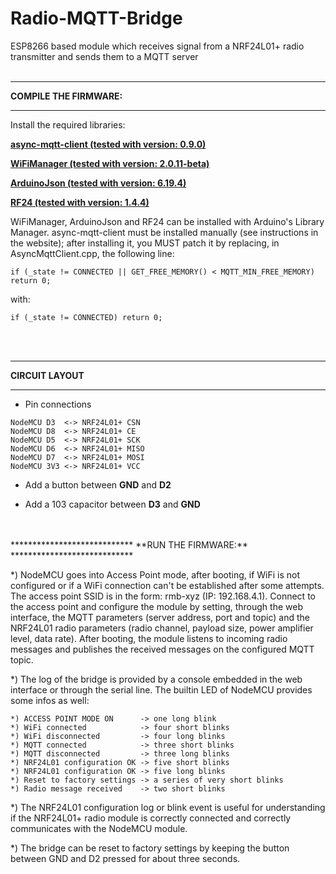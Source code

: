 # Radio-MQTT-Bridge

ESP8266 based module which receives signal from a NRF24L01+ radio transmitter and sends them to a MQTT server
<br>
<br>
****************************
**COMPILE THE FIRMWARE:**
****************************

Install the required libraries:

**[async-mqtt-client (tested with version: 0.9.0)](https://github.com/marvinroger/async-mqtt-client)**

**[WiFiManager (tested with version: 2.0.11-beta)](https://github.com/tzapu/WiFiManager)**

**[ArduinoJson (tested with version: 6.19.4)](https://arduinojson.org/)**

**[RF24 (tested with version: 1.4.4)](https://nrf24.github.io/RF24/)**

WiFiManager, ArduinoJson and RF24 can be installed with Arduino's Library Manager.
async-mqtt-client must be installed manually (see instructions in the website); after installing it, you MUST patch it by replacing, in AsyncMqttClient.cpp, the following line:

``` if (_state != CONNECTED || GET_FREE_MEMORY() < MQTT_MIN_FREE_MEMORY) return 0; ```

with:

``` if (_state != CONNECTED) return 0; ```

<br>
<br>

****************************
**CIRCUIT LAYOUT**
****************************

  * Pin connections
  ```
  NodeMCU D3  <-> NRF24L01+ CSN 
  NodeMCU D8  <-> NRF24L01+ CE
  NodeMCU D5  <-> NRF24L01+ SCK
  NodeMCU D6  <-> NRF24L01+ MISO
  NodeMCU D7  <-> NRF24L01+ MOSI
  NodeMCU 3V3 <-> NRF24L01+ VCC
  ```
  * Add a button between **GND** and **D2**

  * Add a 103 capacitor between **D3** and **GND**
<br>
<br>
****************************
**RUN THE FIRMWARE:**
****************************

*) NodeMCU goes into Access Point mode, after booting, if WiFi is not configured or if a WiFi connection can't be established after some attempts. The access point SSID is in the form: rmb-xyz (IP: 192.168.4.1).
Connect to the access point and configure the module by setting, through the web interface, the MQTT parameters (server address, port and topic) and the NRF24L01 radio parameters (radio channel, payload size, power amplifier level, data rate). After booting, the module listens to incoming radio messages and publishes the received messages on the configured MQTT topic.

*) The log of the bridge is provided by a console embedded in the web interface or through the serial line.
The builtin LED of NodeMCU provides some infos as well:

    *) ACCESS POINT MODE ON      -> one long blink
    *) WiFi connected            -> four short blinks
    *) WiFi disconnected         -> four long blinks
    *) MQTT connected            -> three short blinks
    *) MQTT disconnected         -> three long blinks
    *) NRF24L01 configuration OK -> five short blinks
    *) NRF24L01 configuration OK -> five long blinks
    *) Reset to factory settings -> a series of very short blinks
    *) Radio message received    -> two short blinks

*) The NRF24L01 configuration log or blink event is useful for understanding if the NRF24L01+ radio module is correctly connected and correctly communicates with the NodeMCU module.

*) The bridge can be reset to factory settings by keeping the button between GND and D2 pressed for about three seconds.
